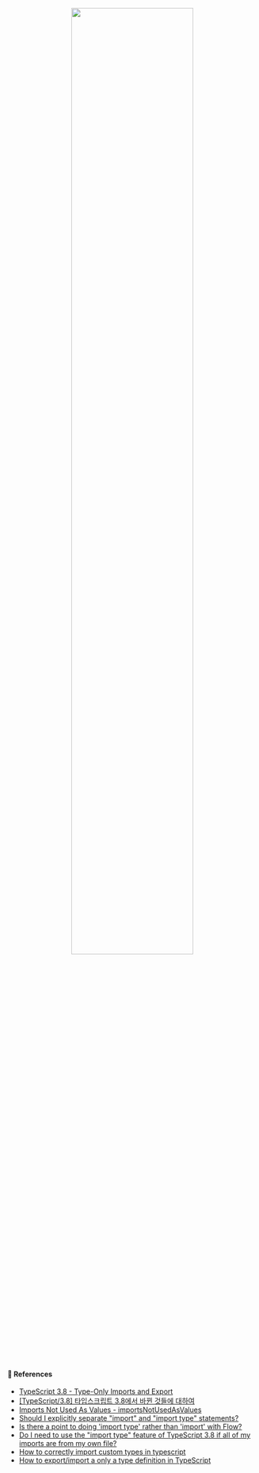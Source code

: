 <p align="center"><img src="https://github.com/JeongwooHam/FE_Study_Logs/assets/123251211/18122898-6540-4ae8-a3ff-a4b7b2d786e5" width="70%"/></p>

#### 🔎 References

- [TypeScript 3.8 - Type-Only Imports and Export](https://www.typescriptlang.org/docs/handbook/release-notes/typescript-3-8.html#type-only-imports-and-export)
- [[TypeScript/3.8] 타입스크립트 3.8에서 바뀐 것들에 대하여](https://im-developer.tistory.com/187)
- [Imports Not Used As Values - importsNotUsedAsValues](https://www.typescriptlang.org/tsconfig#importsNotUsedAsValues)
- [Should I explicitly separate "import" and "import type" statements?](https://github.com/microsoft/TypeScript/issues/39861#issuecomment-668131921)
- [Is there a point to doing 'import type' rather than 'import' with Flow?](https://stackoverflow.com/questions/50441093/is-there-a-point-to-doing-import-type-rather-than-import-with-flow)
- [Do I need to use the "import type" feature of TypeScript 3.8 if all of my imports are from my own file?](https://stackoverflow.com/questions/61412000/do-i-need-to-use-the-import-type-feature-of-typescript-3-8-if-all-of-my-import)
- [How to correctly import custom types in typescript](https://stackoverflow.com/questions/61308006/how-to-correctly-import-custom-types-in-typescript)
- [How to export/import a only a type definition in TypeScript](https://stackoverflow.com/questions/53519583/how-to-export-import-a-only-a-type-definition-in-typescript)

